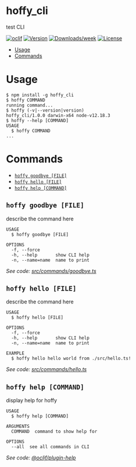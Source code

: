 hoffy_cli
=========

test CLI

[![oclif](https://img.shields.io/badge/cli-oclif-brightgreen.svg)](https://oclif.io)
[![Version](https://img.shields.io/npm/v/hoffy_cli.svg)](https://npmjs.org/package/hoffy_cli)
[![Downloads/week](https://img.shields.io/npm/dw/hoffy_cli.svg)](https://npmjs.org/package/hoffy_cli)
[![License](https://img.shields.io/npm/l/hoffy_cli.svg)](https://github.com/scotthofbauer/hoffy_cli/blob/master/package.json)

<!-- toc -->
* [Usage](#usage)
* [Commands](#commands)
<!-- tocstop -->
# Usage
<!-- usage -->
```sh-session
$ npm install -g hoffy_cli
$ hoffy COMMAND
running command...
$ hoffy (-v|--version|version)
hoffy_cli/1.0.0 darwin-x64 node-v12.18.3
$ hoffy --help [COMMAND]
USAGE
  $ hoffy COMMAND
...
```
<!-- usagestop -->
# Commands
<!-- commands -->
* [`hoffy goodbye [FILE]`](#hoffy-goodbye-file)
* [`hoffy hello [FILE]`](#hoffy-hello-file)
* [`hoffy help [COMMAND]`](#hoffy-help-command)

## `hoffy goodbye [FILE]`

describe the command here

```
USAGE
  $ hoffy goodbye [FILE]

OPTIONS
  -f, --force
  -h, --help       show CLI help
  -n, --name=name  name to print
```

_See code: [src/commands/goodbye.ts](https://github.com/scotthofbauer/hoffy_cli/blob/v1.0.0/src/commands/goodbye.ts)_

## `hoffy hello [FILE]`

describe the command here

```
USAGE
  $ hoffy hello [FILE]

OPTIONS
  -f, --force
  -h, --help       show CLI help
  -n, --name=name  name to print

EXAMPLE
  $ hoffy hello hello world from ./src/hello.ts!
```

_See code: [src/commands/hello.ts](https://github.com/scotthofbauer/hoffy_cli/blob/v1.0.0/src/commands/hello.ts)_

## `hoffy help [COMMAND]`

display help for hoffy

```
USAGE
  $ hoffy help [COMMAND]

ARGUMENTS
  COMMAND  command to show help for

OPTIONS
  --all  see all commands in CLI
```

_See code: [@oclif/plugin-help](https://github.com/oclif/plugin-help/blob/v3.2.0/src/commands/help.ts)_
<!-- commandsstop -->

